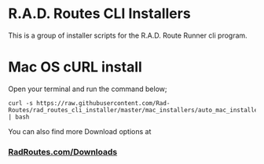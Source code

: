 # R.A.D. Routes CLI Installers
This is a group of installer scripts for the R.A.D. Route Runner cli program.

# Mac OS cURL install
Open your terminal and run the command below;
```
curl -s https://raw.githubusercontent.com/Rad-Routes/rad_routes_cli_installer/master/mac_installers/auto_mac_installer.sh | bash
```
You can also find more Download options at 
### [RadRoutes.com/Downloads](https://radroutes.com/Downloads)
